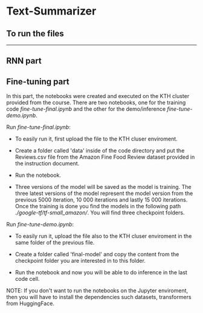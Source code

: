 # Text-Summarizer

## To run the files

---

## RNN part

## Fine-tuning part

In this part, the notebooks were created and executed on the KTH cluster provided from the course. There are two notebooks, one for the training code _fine-tune-final.ipynb_ and the other for the demo/inference _fine-tune-demo.ipynb_.

Run _fine-tune-final.ipynb_:

-   To easily run it, first upload the file to the KTH cluser enviroment.

-   Create a folder called 'data' inside of the code directory and put the Reviews.csv file from the Amazon Fine Food Review dataset provided in the instruction document.

-   Run the notebook.

-   Three versions of the model will be saved as the model is training. The three latest versions of the model represent the model version from the previous 5000 iteration, 10 000 iterations and lastly 15 000 iterations. Once the training is done you find the models in the following path _./google-tf/tf-small_amazon/_. You will find three checkpoint folders.

Run _fine-tune-demo.ipynb_:

-   To easily run it, upload the file also to the KTH cluser enviroment in the same folder of the previous file.

-   Create a folder called 'final-model' and copy the content from the checkpoint folder you are interested in to this folder.

-   Run the notebook and now you will be able to do inference in the last code cell.

NOTE: If you don't want to run the notebooks on the Jupyter enviroment, then you will have to install the dependencies such datasets, transformers from HuggingFace.
